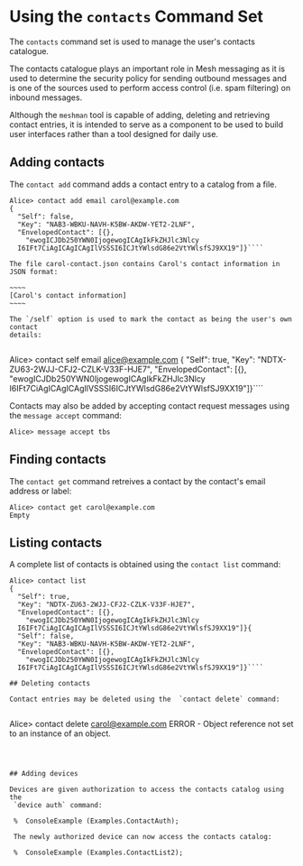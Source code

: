 
# Using the `contacts` Command Set

The `contacts` command set is used to manage the user's contacts catalogue.

The contacts catalogue plays an important role in Mesh messaging as it is used to 
determine the security policy for sending outbound messages and is one of the
sources used to perform access control (i.e. spam filtering) on inbound messages.

Although the `meshman` tool is capable of adding, deleting and retrieving
contact entries, it is intended to serve as a component to be used to build user
interfaces rather than a tool designed for daily use.

## Adding contacts

The `contact add` command adds a contact entry to a catalog from
a file. 


````
Alice> contact add email carol@example.com
{
  "Self": false,
  "Key": "NAB3-WBKU-NAVH-K5BW-AKDW-YET2-2LNF",
  "EnvelopedContact": [{},
    "ewogICJDb250YWN0IjogewogICAgIkFkZHJlc3Nlcy
  I6IFt7CiAgICAgICAgIlVSSSI6ICJtYWlsdG86e2VtYWlsfSJ9XX19"]}````

The file carol-contact.json contains Carol's contact information in
JSON format:

~~~~
[Carol's contact information]
~~~~

The `/self` option is used to mark the contact as being the user's own contact
details:


````
Alice> contact self email alice@example.com
{
  "Self": true,
  "Key": "NDTX-ZU63-2WJJ-CFJ2-CZLK-V33F-HJE7",
  "EnvelopedContact": [{},
    "ewogICJDb250YWN0IjogewogICAgIkFkZHJlc3Nlcy
  I6IFt7CiAgICAgICAgIlVSSSI6ICJtYWlsdG86e2VtYWlsfSJ9XX19"]}````

Contacts may also be added by accepting contact request messages using the 
`message accept` command:


````
Alice> message accept tbs
````

## Finding contacts

The `contact get` command retreives a contact by the contact's 
email address or label:


````
Alice> contact get carol@example.com
Empty
````

## Listing contacts

A complete list of contacts is obtained using the  `contact list` command:


````
Alice> contact list
{
  "Self": true,
  "Key": "NDTX-ZU63-2WJJ-CFJ2-CZLK-V33F-HJE7",
  "EnvelopedContact": [{},
    "ewogICJDb250YWN0IjogewogICAgIkFkZHJlc3Nlcy
  I6IFt7CiAgICAgICAgIlVSSSI6ICJtYWlsdG86e2VtYWlsfSJ9XX19"]}{
  "Self": false,
  "Key": "NAB3-WBKU-NAVH-K5BW-AKDW-YET2-2LNF",
  "EnvelopedContact": [{},
    "ewogICJDb250YWN0IjogewogICAgIkFkZHJlc3Nlcy
  I6IFt7CiAgICAgICAgIlVSSSI6ICJtYWlsdG86e2VtYWlsfSJ9XX19"]}````

## Deleting contacts

Contact entries may be deleted using the  `contact delete` command:


````
Alice> contact delete carol@example.com
ERROR - Object reference not set to an instance of an object.
````



## Adding devices

Devices are given authorization to access the contacts catalog using the 
 `device auth` command:

 %  ConsoleExample (Examples.ContactAuth);

 The newly authorized device can now access the contacts catalog:

 %  ConsoleExample (Examples.ContactList2);

